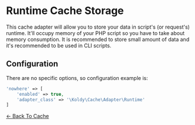 # Runtime Cache Storage

This cache adapter will allow you to store your data in script's (or request's) runtime. It'll occupy memory of your PHP script so you have
to take about memory consumption. It is recommended to store small amount of data and it's recommended to be used in CLI scripts.


## Configuration

There are no specific options, so configuration example is:

```php
'nowhere' => [
    'enabled' => true,
    'adapter_class' => '\Koldy\Cache\Adapter\Runtime'
]
```

[&larr; Back To Cache](../cache.md#available-cache-engines)
